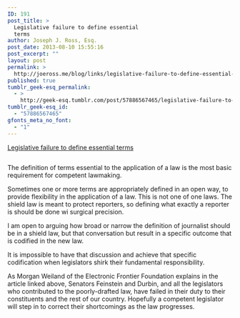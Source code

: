 ```yaml
---
ID: 191
post_title: >
  Legislative failure to define essential
  terms
author: Joseph J. Ross, Esq.
post_date: 2013-08-10 15:55:16
post_excerpt: ""
layout: post
permalink: >
  http://joeross.me/blog/links/legislative-failure-to-define-essential-terms/
published: true
tumblr_geek-esq_permalink:
  - >
    http://geek-esq.tumblr.com/post/57886567465/legislative-failure-to-define-essential-terms
tumblr_geek-esq_id:
  - "57886567465"
gfonts_meta_no_font:
  - "1"
---
```

<a href='https://www.eff.org/deeplinks/2013/08/why-sen-feinstein-wrong-about-whos-real-reporter'>Legislative failure to define essential terms</a><div class="link_description"><pre></pre>

<p>The definition of terms essential to the application of a law is the most basic requirement for competent lawmaking.</p>

<p>Sometimes one or more terms are appropriately defined in an open way, to provide flexibility in the application of a law. This is not one of one laws.  The shield law is meant to protect reporters, so defining what exactly a reporter is should be done wi surgical precision.</p>

<p>I am open to arguing how broad or narrow the definition of journalist should be in a shield law, but that conversation but result in a specific outcome that is codified in the new law.</p>

<p>It is impossible to have that discussion and achieve that specific codification when legislators shirk their fundamental responsibility.</p>

<p>As Morgan Weiland of the Electronic Frontier Foundation explains in the article linked above, Senators Feinstein and Durbin, and all the legislators who contributed to the poorly-drafted law, have failed in their duty to their constituents and the rest of our country. Hopefully a competent legislator will step in to correct their shortcomings as the law progresses.</p>

<pre></pre></div>